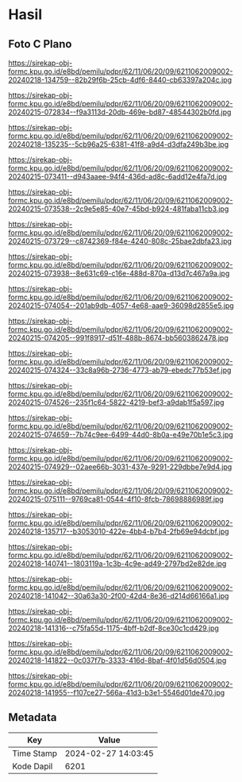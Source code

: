 # Hasil

## Foto C Plano

https://sirekap-obj-formc.kpu.go.id/e8bd/pemilu/pdpr/62/11/06/20/09/6211062009002-20240218-134759--82b29f6b-25cb-4df6-8440-cb63397a204c.jpg

https://sirekap-obj-formc.kpu.go.id/e8bd/pemilu/pdpr/62/11/06/20/09/6211062009002-20240215-072834--f9a3113d-20db-469e-bd87-48544302b0fd.jpg

https://sirekap-obj-formc.kpu.go.id/e8bd/pemilu/pdpr/62/11/06/20/09/6211062009002-20240218-135235--5cb96a25-6381-41f8-a9d4-d3dfa249b3be.jpg

https://sirekap-obj-formc.kpu.go.id/e8bd/pemilu/pdpr/62/11/06/20/09/6211062009002-20240215-073411--d943aaee-94f4-436d-ad8c-6add12e4fa7d.jpg

https://sirekap-obj-formc.kpu.go.id/e8bd/pemilu/pdpr/62/11/06/20/09/6211062009002-20240215-073538--2c9e5e85-40e7-45bd-b924-481faba11cb3.jpg

https://sirekap-obj-formc.kpu.go.id/e8bd/pemilu/pdpr/62/11/06/20/09/6211062009002-20240215-073729--c8742369-f84e-4240-808c-25bae2dbfa23.jpg

https://sirekap-obj-formc.kpu.go.id/e8bd/pemilu/pdpr/62/11/06/20/09/6211062009002-20240215-073938--8e631c69-c16e-488d-870a-d13d7c467a9a.jpg

https://sirekap-obj-formc.kpu.go.id/e8bd/pemilu/pdpr/62/11/06/20/09/6211062009002-20240215-074054--201ab9db-4057-4e68-aae9-36098d2855e5.jpg

https://sirekap-obj-formc.kpu.go.id/e8bd/pemilu/pdpr/62/11/06/20/09/6211062009002-20240215-074205--991f8917-d51f-488b-8674-bb5603862478.jpg

https://sirekap-obj-formc.kpu.go.id/e8bd/pemilu/pdpr/62/11/06/20/09/6211062009002-20240215-074324--33c8a96b-2736-4773-ab79-ebedc77b53ef.jpg

https://sirekap-obj-formc.kpu.go.id/e8bd/pemilu/pdpr/62/11/06/20/09/6211062009002-20240215-074526--235f1c64-5822-4219-bef3-a9dab1f5a597.jpg

https://sirekap-obj-formc.kpu.go.id/e8bd/pemilu/pdpr/62/11/06/20/09/6211062009002-20240215-074659--7b74c9ee-6499-44d0-8b0a-e49e70b1e5c3.jpg

https://sirekap-obj-formc.kpu.go.id/e8bd/pemilu/pdpr/62/11/06/20/09/6211062009002-20240215-074929--02aee66b-3031-437e-9291-229dbbe7e9d4.jpg

https://sirekap-obj-formc.kpu.go.id/e8bd/pemilu/pdpr/62/11/06/20/09/6211062009002-20240215-075111--9769ca81-0544-4f10-8fcb-78698886989f.jpg

https://sirekap-obj-formc.kpu.go.id/e8bd/pemilu/pdpr/62/11/06/20/09/6211062009002-20240218-135717--b3053010-422e-4bb4-b7b4-2fb69e94dcbf.jpg

https://sirekap-obj-formc.kpu.go.id/e8bd/pemilu/pdpr/62/11/06/20/09/6211062009002-20240218-140741--1803119a-1c3b-4c9e-ad49-2797bd2e82de.jpg

https://sirekap-obj-formc.kpu.go.id/e8bd/pemilu/pdpr/62/11/06/20/09/6211062009002-20240218-141042--30a63a30-2f00-42d4-8e36-d214d66166a1.jpg

https://sirekap-obj-formc.kpu.go.id/e8bd/pemilu/pdpr/62/11/06/20/09/6211062009002-20240218-141316--c75fa55d-1175-4bff-b2df-8ce30c1cd429.jpg

https://sirekap-obj-formc.kpu.go.id/e8bd/pemilu/pdpr/62/11/06/20/09/6211062009002-20240218-141822--0c037f7b-3333-416d-8baf-4f01d56d0504.jpg

https://sirekap-obj-formc.kpu.go.id/e8bd/pemilu/pdpr/62/11/06/20/09/6211062009002-20240218-141955--f107ce27-566a-41d3-b3e1-5546d01de470.jpg


## Metadata

| Key        | Value               |
| ---------- | ------------------- |
| Time Stamp | 2024-02-27 14:03:45 |
| Kode Dapil | 6201                |



